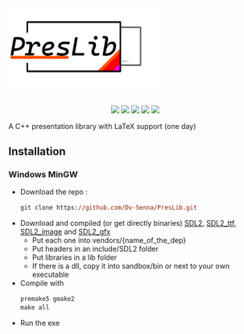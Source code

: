 # <img src="./logo.png" width="300px" alt="PresLib" />

<p align="center">
	<img src="https://img.shields.io/badge/version-0.1.0-informational" />
	<img src="https://img.shields.io/badge/Windows-success-success" />
	<img src="https://img.shields.io/badge/Linux-not tested-important" />
	<img src="https://img.shields.io/badge/MacOS M1-success-success" />
	<img src="https://img.shields.io/badge/automated-working on-ff0000" />
</p>

A C++ presentation library with LaTeX support (one day)


## Installation

### Windows MinGW
 - Download the repo : 
 	```ps
	git clone https://github.com/Dv-Senna/PresLib.git
	```
 - Download and compiled (or get directly binaries) [SDL2](https://github.com/libsdl-org/SDL), [SDL2_ttf](https://github.com/libsdl-org/SDL_ttf), [SDL2_image](https://github.com/libsdl-org/SDL_image) and [SDL2_gfx](https://github.com/ferzkopp/SDL_gfx)
	- Put each one into vendors/{name_of_the_dep}
	- Put headers in an include/SDL2 folder
	- Put libraries in a lib folder
	- If there is a dll, copy it into sandbox/bin or next to your own executable
 - Compile with
	```ps
	premake5 gmake2
	make all
	```
 - Run the exe